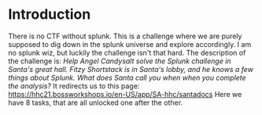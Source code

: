 # Introduction
There is no CTF without splunk. This is a challenge where we are purely supposed to dig down in the splunk universe and explore accordingly. I am no splunk wiz, but luckily the challenge isn't that hard.
The description of the challenge is: *Help Angel Candysalt solve the Splunk challenge in Santa's great hall. Fitzy Shortstack is in Santa's lobby, and he knows a few things about Splunk. What does Santa call you when when you complete the analysis?*
It redirects us to this page: https://hhc21.bossworkshops.io/en-US/app/SA-hhc/santadocs
Here we have 8 tasks, that are all unlocked one after the other. 

